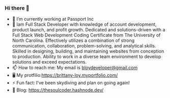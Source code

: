 ### Hi there 👋


- 🔭 I’m currently working at Passport Inc
- 🌱 Iam Full Stack Developer with knowledge of account development, product launch, and profit growth. Dedicated and solutions-driven with a Full Stack Web          Development Coding Certificate from The University of North Carolina. Effectively utilizes a combination of strong communication, collaboration, problem-solving, and analytical skills. Skilled in designing, building, and maintaining websites from conception to production. Ability to work in a diverse team environment to develop solutions and exceed expectations.
- 📫 How to reach me: My email is bloydeveloper@gmail.com
- 🖥 My protfilio:https://brittany-loy.myportfolio.com/
- ⚡ Fun fact: I've been skydiving and plan on going again!
- 📃 Blog: https://thesoulcoder.hashnode.dev/
